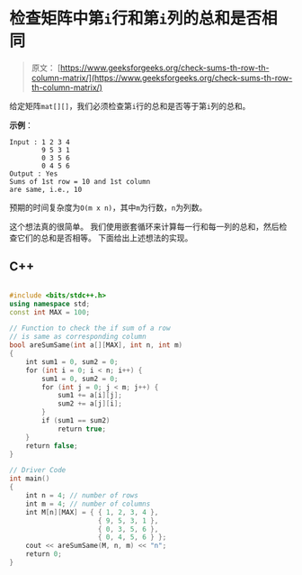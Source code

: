 # 检查矩阵中第`i`行和第`i`列的总和是否相同

> 原文： [https://www.geeksforgeeks.org/check-sums-th-row-th-column-matrix/](https://www.geeksforgeeks.org/check-sums-th-row-th-column-matrix/)

给定矩阵`mat[][]`，我们必须检查第`i`行的总和是否等于第`i`列的总和。

**示例**：

```
Input : 1 2 3 4 
        9 5 3 1
        0 3 5 6 
        0 4 5 6
Output : Yes
Sums of 1st row = 10 and 1st column 
are same, i.e., 10 

```

预期的时间复杂度为`O(m x n)`，其中`m`为行数，`n`为列数。



这个想法真的很简单。 我们使用嵌套循环来计算每一行和每一列的总和，然后检查它们的总和是否相等。
下面给出上述想法的实现。

## C++ 

```cpp

#include <bits/stdc++.h> 
using namespace std; 
const int MAX = 100; 

// Function to check the if sum of a row 
// is same as corresponding column 
bool areSumSame(int a[][MAX], int n, int m) 
{ 
    int sum1 = 0, sum2 = 0; 
    for (int i = 0; i < n; i++) { 
        sum1 = 0, sum2 = 0; 
        for (int j = 0; j < m; j++) { 
            sum1 += a[i][j]; 
            sum2 += a[j][i]; 
        } 
        if (sum1 == sum2) 
            return true; 
    } 
    return false; 
} 

// Driver Code 
int main() 
{ 
    int n = 4; // number of rows 
    int m = 4; // number of columns 
    int M[n][MAX] = { { 1, 2, 3, 4 }, 
                      { 9, 5, 3, 1 },  
                      { 0, 3, 5, 6 }, 
                      { 0, 4, 5, 6 } }; 
    cout << areSumSame(M, n, m) << "n"; 
    return 0; 
} 

```